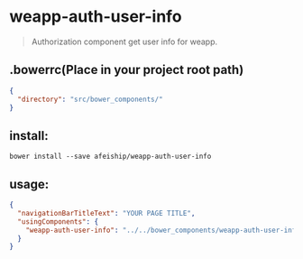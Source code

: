 # weapp-auth-user-info
> Authorization component get user info for weapp.

## .bowerrc(Place in your project root path)
```json
{
  "directory": "src/bower_components/"
}
```

## install:
```shell
bower install --save afeiship/weapp-auth-user-info
```

## usage:
```json
{
  "navigationBarTitleText": "YOUR PAGE TITLE",
  "usingComponents": {
    "weapp-auth-user-info": "../../bower_components/weapp-auth-user-info/dist/index"
  }
}
```
